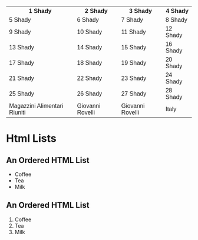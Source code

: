 <!DOCTYPE html>
<html>
<head>
<style>
table {
  font-family: arial, sans-serif;
  border-collapse: collapse;
  width: 100%;
}

td, th {
  border: 1px solid #dddddd;
  text-align: left;
  padding: 8px;
}

tr:nth-child(even) {
  background-color: #dddddd;
}
</style>
</head>
<body>
<table>
  <tr>
    <th>1 Shady</th>
    <th>2 Shady</th>
    <th>3 Shady</th>
    <th>4 Shady</th>
  </tr>
  <tr>
    <td>5 Shady</td>
    <td>6 Shady</td>
    <td>7 Shady</td>
    <td>8 Shady</td>
  </tr>
  <tr>
    <td>9 Shady</td>
    <td>10 Shady</td>
    <td>11 Shady</td>
    <td>12 Shady</td>
  </tr>
  <tr>
    <td>13 Shady</td>
    <td>14 Shady</td>
    <td>15 Shady</td>
    <td>16 Shady</td>
  </tr>
  <tr>
    <td>17 Shady</td>
    <td>18 Shady</td>
    <td>19 Shady</td>
    <td>20 Shady</td>
  </tr>
  <tr>
    <td>21 Shady</td>
    <td>22 Shady</td>
    <td>23 Shady</td>
    <td>24 Shady</td>
  </tr>
  <tr>
    <td>25 Shady</td>
    <td>26 Shady</td>
    <td>27 Shady</td>
    <td>28 Shady</td>
  </tr>
  <tr>
    <td>Magazzini Alimentari Riuniti</td>
    <td>Giovanni Rovelli</td>
    <td>Giovanni Rovelli</td>
    <td>Italy</td>
  </tr>
</table>

</body>
</html>
<h1>Html Lists </h1>
<!DOCTYPE html>
<html>
<body>

<h2>An Ordered HTML List</h2>

<ul>
  <li>Coffee</li>
  <li>Tea</li>
  <li>Milk</li>
</ul>  

<h2>An Ordered HTML List</h2>

<ol>
  <li>Coffee</li>
  <li>Tea</li>
  <li>Milk</li>
</ol> 

</body>
</html>

